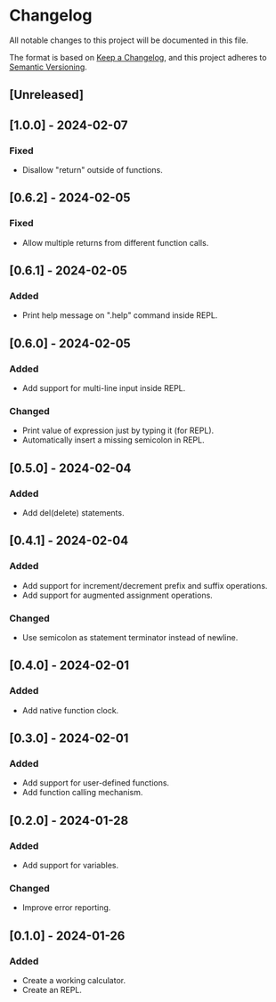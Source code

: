 # Changelog

All notable changes to this project will be documented in this file.

The format is based on [Keep a Changelog](https://keepachangelog.com/en/1.0.0/),
and this project adheres to [Semantic Versioning](https://semver.org/spec/v2.0.0.html).

## [Unreleased]

## [1.0.0] - 2024-02-07

### Fixed

- Disallow "return" outside of functions.

## [0.6.2] - 2024-02-05

### Fixed

- Allow multiple returns from different function calls.

## [0.6.1] - 2024-02-05

### Added

- Print help message on ".help" command inside REPL.

## [0.6.0] - 2024-02-05

### Added

- Add support for multi-line input inside REPL.

### Changed

- Print value of expression just by typing it (for REPL).
- Automatically insert a missing semicolon in REPL.

## [0.5.0] - 2024-02-04

### Added

- Add del(delete) statements.

## [0.4.1] - 2024-02-04

### Added

- Add support for increment/decrement prefix and suffix operations.
- Add support for augmented assignment operations.

### Changed

- Use semicolon as statement terminator instead of newline.

## [0.4.0] - 2024-02-01

### Added

- Add native function clock.

## [0.3.0] - 2024-02-01

### Added

- Add support for user-defined functions.
- Add function calling mechanism.

## [0.2.0] - 2024-01-28

### Added

- Add support for variables.

### Changed

- Improve error reporting.

## [0.1.0] - 2024-01-26

### Added

- Create a working calculator.
- Create an REPL.
